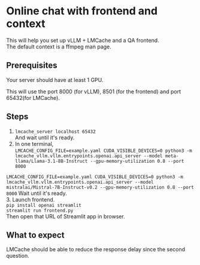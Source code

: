 # Online chat with frontend and context
This will help you set up vLLM + LMCache and a QA frontend.  
The default context is a ffmpeg man page.  
## Prerequisites
Your server should have at least 1 GPU.  

This will use the port 8000 (for vLLM), 8501 (for the frontend) and port 65432(for LMCache).  
## Steps
1.  ```lmcache_server localhost 65432```  
And wait until it's ready.  
2. In one terminal,  
```LMCACHE_CONFIG_FILE=example.yaml CUDA_VISIBLE_DEVICES=0 python3 -m lmcache_vllm.vllm.entrypoints.openai.api_server --model meta-llama/Llama-3.1-8B-Instruct --gpu-memory-utilization 0.8 --port 8000```  

```LMCACHE_CONFIG_FILE=example.yaml CUDA_VISIBLE_DEVICES=0 python3 -m lmcache_vllm.vllm.entrypoints.openai.api_server --model mistralai/Mistral-7B-Instruct-v0.2 --gpu-memory-utilization 0.8 --port 8000``` 
Wait until it's ready.  
3. Launch frontend.  
```pip install openai streamlit```  
```streamlit run frontend.py```  
Then open that URL of Streamlit app in browser.  
## What to expect
LMCache should be able to reduce the response delay since the second question.  